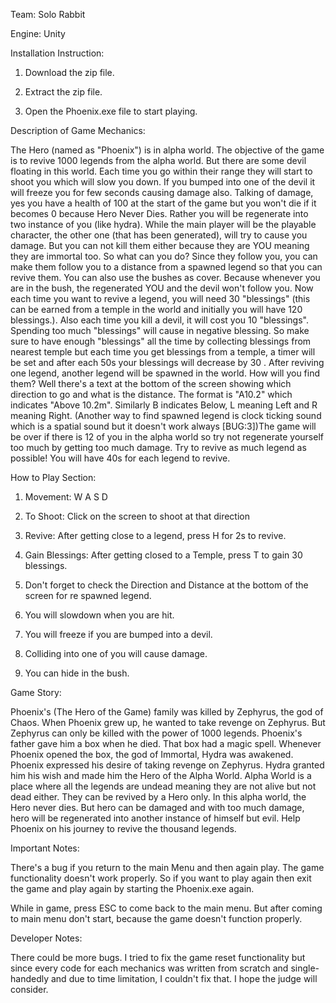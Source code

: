 Team: Solo Rabbit 

Engine: Unity 

Installation Instruction: 

1. Download the zip file.

2. Extract the zip file.

3. Open the Phoenix.exe file to start playing. 

Description of Game Mechanics:

The Hero (named as "Phoenix") is in alpha world. The objective of the game is to revive 1000 legends from the alpha world. But  there are some devil floating in this world. Each time you go within their range they will start to shoot you which will slow you down. If you bumped into one of the devil it will freeze you for few seconds causing damage also. Talking of damage, yes you have a health of 100 at the start of the game but you won't die if it becomes 0 because Hero Never Dies. Rather you will be regenerate into two instance of you (like hydra). While the main player will be the playable character, the other one (that has been generated), will try to cause you damage. But you can not kill them either because they are YOU meaning they are immortal too. So what can you do? Since they follow you, you can make them follow you to a distance from a spawned legend so that you can revive them. You can also use the bushes as cover. Because whenever you are in the bush, the regenerated YOU and the devil won't follow you. Now each time you want to revive a legend, you will need 30 "blessings" (this can be earned from a temple in the world and initially you will have 120 blessings.). Also each time you kill a devil, it will cost you 10 "blessings". Spending too much "blessings" will cause in negative blessing. So make sure to have enough "blessings" all the time by collecting blessings from nearest temple but each time you get blessings from a temple, a timer will be set and after each 50s your blessings will decrease by 30 . After reviving one legend, another legend will be spawned in the world. How will you find them? Well there's a text at the bottom of the screen showing which direction to go and what is the distance. The format is "A10.2" which indicates "Above 10.2m". Similarly B indicates Below, L meaning Left and R meaning Right.  (Another way to find spawned legend is clock ticking sound which is a spatial sound but it doesn't work always [BUG:3])The game will be over if there is 12 of you in the alpha world so try not regenerate yourself too much by getting too much damage. Try to revive as much legend as possible!  You will have 40s for each legend to revive.



How to Play Section: 

1. Movement: W A S D 

2. To Shoot: Click on the screen to shoot at that direction

3. Revive: After getting close to a legend, press H for 2s to revive. 

4. Gain Blessings: After getting closed to a Temple, press T to gain 30 blessings. 

5. Don't forget to check the Direction and Distance at the bottom of the screen for re spawned legend. 

6. You will slowdown when you are hit. 

7. You will freeze if you are bumped into a devil. 

8. Colliding into one of you will cause damage. 

9. You can hide in the bush. 

Game Story:

Phoenix's (The Hero of the Game) family was killed by Zephyrus, the god of Chaos. When Phoenix grew up, he wanted to take revenge on Zephyrus. But Zephyrus can only be killed with the power of 1000 legends. Phoenix's father gave him a box when he died. That box had a magic spell. Whenever Phoenix opened the box, the god of Immortal, Hydra was awakened. Phoenix expressed his desire of taking revenge on Zephyrus. Hydra granted him his wish and made him the Hero of the Alpha World. Alpha World is a place where all the legends are undead meaning they are not alive but not dead either. They can be revived by a Hero only. In this alpha world, the Hero never dies. But hero can be damaged and with too much damage, hero will be regenerated into another instance of himself but evil. Help Phoenix on his journey to revive the thousand legends. 

Important Notes:

There's a bug if you return to the main Menu and then again play. The game functionality doesn't work properly. So if you want to play again then exit the game and play again by starting the Phoenix.exe again. 

While in game, press ESC to come back to the main menu. But after coming to main menu don't start, because the game doesn't function properly. 

Developer Notes: 

There could be more bugs. I tried to fix the game reset functionality but since every code for each mechanics was written from scratch and single-handedly and due to time limitation, I couldn't fix that. I hope the judge will consider.  




